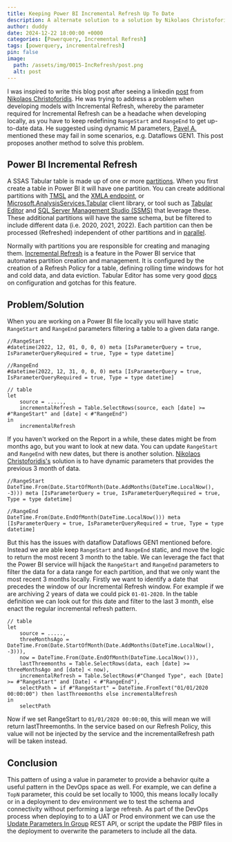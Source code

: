 ```yaml
---
title: Keeping Power BI Incremental Refresh Up To Date
description: A alternate solution to a solution by Nikolaos Christoforidis for keeping local Incremental Refresh Reports up to date
author: duddy
date: 2024-12-22 18:00:00 +0000
categories: [Powerquery, Incremental Refresh]
tags: [powerquery, incrementalrefresh]
pin: false
image:
  path: /assets/img/0015-IncRefresh/post.png
  alt: post
---
```

 
I was inspired to write this blog post after seeing a linkedin [post](https://www.linkedin.com/feed/update/urn:li:activity:7276526605563252736/) from [Nikolaos Christoforidis](https://www.linkedin.com/in/nikolaos-christoforidis-2678111b4/). He was trying to address a problem when developing models with Incremental Refresh, whereby the parameter required for Incremental Refresh can be a headache when developing locally, as you have to keep redefining `RangeStart` and `RangeEnd` to get up-to-date data. He suggested using dynamic M parameters, [Pavel A.](https://www.linkedin.com/in/paveladamcr/) mentioned these may fail in some scenarios, e.g. Dataflows GEN1. This post proposes another method to solve this problem.

## Power BI Incremental Refresh

A SSAS Tabular table is made up of one or more [partitions](https://learn.microsoft.com/en-us/analysis-services/tabular-models/partitions-ssas-tabular?view=asallproducts-allversions). When you first create a table in Power BI it will have one partition. You can create additional partitions with [TMSL](https://learn.microsoft.com/en-us/analysis-services/tmsl/tabular-model-scripting-language-tmsl-reference?view=asallproducts-allversions) and the [XMLA endpoint](https://learn.microsoft.com/en-us/power-bi/enterprise/service-premium-connect-tools), or [Microsoft.AnalysisServices.Tabular](https://learn.microsoft.com/en-us/dotnet/api/microsoft.analysisservices.tabular?view=analysisservices-dotnet) client library, or tool such as [Tabular Editor](https://github.com/TabularEditor/TabularEditor) and [SQL Server Management Studio (SSMS)](https://learn.microsoft.com/en-us/sql/ssms/sql-server-management-studio-ssms?view=sql-server-ver16) that leverage these. These additional partitions will have the same schema, but be filtered to include different data (i.e. 2020, 2021, 2022). Each partition can then be processed (Refreshed) independent of other partitions and in [parallel](https://blog.crossjoin.co.uk/2021/06/27/increasing-refresh-parallelism-and-performance-in-power-bi-premium/).

Normally with partitions you are responsible for creating and managing them. [Incremental Refresh](https://learn.microsoft.com/en-us/power-bi/connect-data/incremental-refresh-overview) is a feature in the Power BI service that automates partition creation and management. It is configured by the creation of a Refresh Policy for a table, defining rolling time windows for hot and cold data, and data eviction. Tabular Editor has some very good [docs](https://docs.tabulareditor.com/te3/tutorials/incremental-refresh/incremental-refresh-about.html?tabs=filterstep%2Cimport) on configuration and gotchas for this feature.

## Problem/Solution

When you are working on a Power BI file locally you will have static `RangeStart` and `RangeEnd` parameters filtering a table to a given data range.

```
//RangeStart
#datetime(2022, 12, 01, 0, 0, 0) meta [IsParameterQuery = true, IsParameterQueryRequired = true, Type = type datetime]
```

```
//RangeEnd
#datetime(2022, 12, 31, 0, 0, 0) meta [IsParameterQuery = true, IsParameterQueryRequired = true, Type = type datetime]
```

```
// table
let
    source = .....,
    incrementalRefresh = Table.SelectRows(source, each [date] >= #"RangeStart" and [date] < #"RangeEnd")
in 
    incrementalRefresh
```

If you haven't worked on the Report in a while, these dates might be from months ago, but you want to look at new data. You can update `RangeStart` and `RangeEnd` with new dates, but there is another solution. [Nikolaos Christoforidis's](https://www.linkedin.com/in/nikolaos-christoforidis-2678111b4/) solution is to have dynamic parameters that provides the previous 3 month of data. 

```
//RangeStart
DateTime.From(Date.StartOfMonth(Date.AddMonths(DateTime.LocalNow(), -3))) meta [IsParameterQuery = true, IsParameterQueryRequired = true, Type = type datetime]
```

```
//RangeEnd
DateTime.From(Date.EndOfMonth(DateTime.LocalNow())) meta [IsParameterQuery = true, IsParameterQueryRequired = true, Type = type datetime]
```

But this has the issues with dataflow Dataflows GEN1 mentioned before. Instead we are able keep `RangeStart` and `RangeEnd` static, and move the logic to return the most recent 3 month to the table. We can leverage the fact that the Power BI service will hijack the `RangeStart` and `RangeEnd` parameters to filter the data for a data range for each partition, and that we only want the most recent 3 months locally. Firstly we want to identify a date that precedes the window of our Incremental Refresh window. For example if we are archiving 2 years of data we could pick `01-01-2020`. In the table definition we can look out for this date and filter to the last 3 month, else enact the regular incremental refresh pattern.

```
// table
let
    source = .....,
    threeMonthsAgo = DateTime.From(Date.StartOfMonth(Date.AddMonths(DateTime.LocalNow(), -3))),
    now = DateTime.From(Date.EndOfMonth(DateTime.LocalNow())),
    lastThreemonths = Table.SelectRows(data, each [date] >= threeMonthsAgo and [date] < now),
    incrementalRefresh = Table.SelectRows(#"Changed Type", each [Date] >= #"RangeStart" and [Date] < #"RangeEnd"),
    selectPath = if #"RangeStart" = DateTime.FromText("01/01/2020 00:00:00") then lastThreemonths else incrementalRefresh
in 
    selectPath
```

Now if we set RangeStart to `01/01/2020 00:00:00`, this will mean we will return lastThreemonths. In the service based on our Refresh Policy, this value will not be injected by the service and the incrementalRefresh path will be taken instead.

## Conclusion

This pattern of using a value in parameter to provide a behavior quite a useful pattern in the DevOps space as well. For example, we can define a `TopN` parameter, this could be set locally to 1000, this means locally locally or in a deployment to dev environment we to test the schema and connectivity without performing a large refresh. As part of the DevOps process when deploying to to a UAT or Prod environment we can use the [Update Parameters In Group](https://learn.microsoft.com/en-us/rest/api/power-bi/datasets/update-parameters-in-group) REST API, or script the update the PBIP files in the deployment to overwrite the parameters to include all the data.